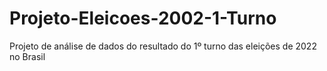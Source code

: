 # Projeto-Eleicoes-2002-1-Turno
Projeto de análise de dados do resultado do 1º turno das eleições de 2022 no Brasil
